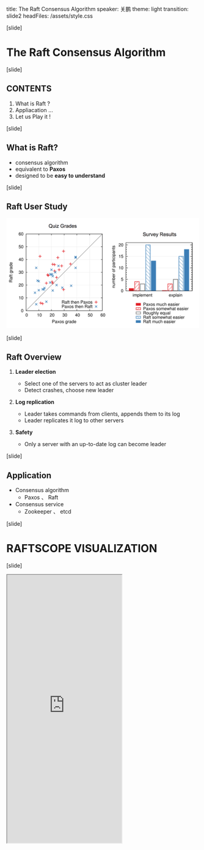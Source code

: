 title: The Raft Consensus Algorithm
speaker: 关鹏
theme: light
transition: slide2
headFiles: /assets/style.css

[slide]

# The Raft Consensus Algorithm

[slide]

## CONTENTS

1. What is Raft ?
2. Appliacation ...
3. Let us Play it !

[slide]

## What is Raft?

- consensus algorithm 
- equivalent to **Paxos**
- designed to be **easy to understand**

[slide]

## Raft User Study

![](/assets/3-1.png)

[slide]

## Raft Overview

1. **Leader election**

	- Select one of the servers to act as cluster leader
	- Detect crashes, choose new leader

2. **Log replication**

	- Leader takes commands from clients, appends them to its log
	- Leader replicates it log to other servers

3. **Safety**

	- Only a server with an up-to-date log can become leader

[slide]

## Application 

- Consensus algorithm
	- Paxos 、 Raft
- Consensus service	
	- Zookeeper 、 etcd

[slide]

# RAFTSCOPE VISUALIZATION

[slide]

<style>
.current{
	padding: 0px;
}
.slide-wrapper{
	max-width: 1200px !important;
}
iframe{
    height: 700px !important;
}
</style>
<iframe src="http://thesecretlivesofdata.com/raft/"></iframe>